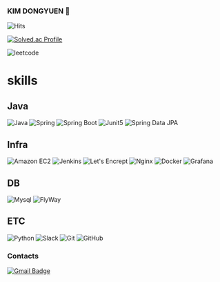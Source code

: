 ### KIM DONGYUEN 👋

![Hits](https://hits.seeyoufarm.com/api/count/incr/badge.svg?url=https://github.com/waterricecake%2Fgjbae1212%2Fhit-counter)

[![Solved.ac Profile](http://mazassumnida.wtf/api/v2/generate_badge?boj=fruturum)](https://solved.ac/fruturum/)

![leetcode](https://leetcard.jacoblin.cool/waterricecake?theme=dark)

# skills
## Java
![Java](https://img.shields.io/badge/Java-007396.svg?&style=for-the-badge&logo=Java&logoColor=white)
![Spring](https://img.shields.io/badge/Spring-6DB33F.svg?&style=for-the-badge&logo=Spring&logoColor=white)
![Spring Boot](https://img.shields.io/badge/Spring%20Boot-6DB33F.svg?&style=for-the-badge&logo=Spring%20Boot&logoColor=white)
![Junit5](https://img.shields.io/badge/Junit5-25A162.svg?&style=for-the-badge&logo=Junit5&logoColor=white)
![Spring Data JPA](https://img.shields.io/badge/Spring%20Data%20JPA-25A162.svg?&style=for-the-badge&logo=Spring%20Data%20JPA&logoColor=white)

## Infra
![Amazon EC2](https://img.shields.io/badge/Amazon%20EC2-FF9900.svg?&style=for-the-badge&logo=Amazon%20EC2&logoColor=white)
![Jenkins](https://img.shields.io/badge/Jenkins-D24939.svg?&style=for-the-badge&logo=Jenkins&logoColor=white)
![Let's Encrept](https://img.shields.io/badge/Let's%20Encrypt-003A70.svg?&style=for-the-badge&logo=Let%27s%20Encrypt&logoColor=white)
![Nginx](https://img.shields.io/badge/Nginx-009639.svg?&style=for-the-badge&logo=Nginx&logoColor=white)
![Docker](https://img.shields.io/badge/docker-2496ED.svg?&style=for-the-badge&logo=Docker&logoColor=white)
![Grafana](https://img.shields.io/badge/Grafana-F46800.svg?&style=for-the-badge&logo=Grafana&logoColor=white)


## DB
![Mysql](https://img.shields.io/badge/Mysql-4479A1.svg?&style=for-the-badge&logo=Mysql&logoColor=white)
![FlyWay](https://img.shields.io/badge/flyway-CC0200.svg?&style=for-the-badge&logo=flyway&logoColor=white)

## ETC
![Python](https://img.shields.io/badge/Python-3776AB.svg?&style=for-the-badge&logo=Python&logoColor=white)
![Slack](https://img.shields.io/badge/slack-4A154B.svg?&style=for-the-badge&logo=slack&logoColor=white)
![Git](https://img.shields.io/badge/git-F05032.svg?&style=for-the-badge&logo=git&logoColor=white)
![GitHub](https://img.shields.io/badge/github-181717.svg?&style=for-the-badge&logo=github&logoColor=white)

### Contacts
[![Gmail Badge](https://img.shields.io/badge/Gmail-d14836?style=flat-square&logo=Gmail&logoColor=white&link=mailto:fruturum@gmail.com)](mailto:fruturum@gmail.com)

<!--
**waterricecake/waterricecake** is a ✨ _special_ ✨ repository because its `README.md` (this file) appears on your GitHub profile.

Here are some ideas to get you started:

- 🔭 I’m currently working on ...
- 🌱 I’m currently learning ...
- 👯 I’m looking to collaborate on ...
- 🤔 I’m looking for help with ...
- 💬 Ask me about ...
- 📫 How to reach me: ...
- 😄 Pronouns: ...
- ⚡ Fun fact: ...
-->
